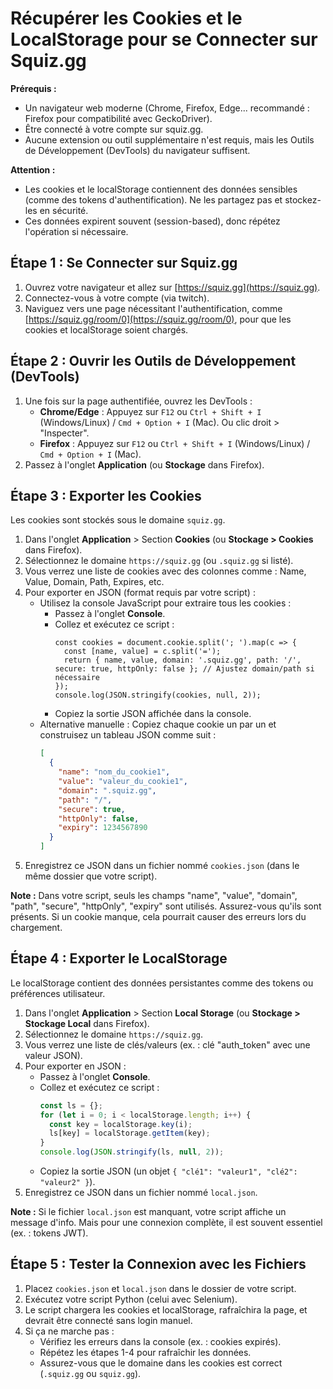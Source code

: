 # Récupérer les Cookies et le LocalStorage pour se Connecter sur Squiz.gg

**Prérequis :**
- Un navigateur web moderne (Chrome, Firefox, Edge... recommandé : Firefox pour compatibilité avec GeckoDriver).
- Être connecté à votre compte sur squiz.gg.
- Aucune extension ou outil supplémentaire n'est requis, mais les Outils de Développement (DevTools) du navigateur suffisent.

**Attention :**
- Les cookies et le localStorage contiennent des données sensibles (comme des tokens d'authentification). Ne les partagez pas et stockez-les en sécurité.
- Ces données expirent souvent (session-based), donc répétez l'opération si nécessaire.

## Étape 1 : Se Connecter sur Squiz.gg
1. Ouvrez votre navigateur et allez sur [https://squiz.gg](https://squiz.gg).
2. Connectez-vous à votre compte (via twitch).
3. Naviguez vers une page nécessitant l'authentification, comme [https://squiz.gg/room/0](https://squiz.gg/room/0), pour que les cookies et localStorage soient chargés.

## Étape 2 : Ouvrir les Outils de Développement (DevTools)
1. Une fois sur la page authentifiée, ouvrez les DevTools :
    - **Chrome/Edge** : Appuyez sur `F12` ou `Ctrl + Shift + I` (Windows/Linux) / `Cmd + Option + I` (Mac). Ou clic droit > "Inspecter".
    - **Firefox** : Appuyez sur `F12` ou `Ctrl + Shift + I` (Windows/Linux) / `Cmd + Option + I` (Mac).
2. Passez à l'onglet **Application** (ou **Stockage** dans Firefox).

## Étape 3 : Exporter les Cookies
Les cookies sont stockés sous le domaine `squiz.gg`.

1. Dans l'onglet **Application** > Section **Cookies** (ou **Stockage > Cookies** dans Firefox).
2. Sélectionnez le domaine `https://squiz.gg` (ou `.squiz.gg` si listé).
3. Vous verrez une liste de cookies avec des colonnes comme : Name, Value, Domain, Path, Expires, etc.
4. Pour exporter en JSON (format requis par votre script) :
    - Utilisez la console JavaScript pour extraire tous les cookies :
        - Passez à l'onglet **Console**.
        - Collez et exécutez ce script :
          ```javascript:disable-run
          const cookies = document.cookie.split('; ').map(c => {
            const [name, value] = c.split('=');
            return { name, value, domain: '.squiz.gg', path: '/', secure: true, httpOnly: false }; // Ajustez domain/path si nécessaire
          });
          console.log(JSON.stringify(cookies, null, 2));
          ```
        - Copiez la sortie JSON affichée dans la console.
    - Alternative manuelle : Copiez chaque cookie un par un et construisez un tableau JSON comme suit :
      ```json
      [
        {
          "name": "nom_du_cookie1",
          "value": "valeur_du_cookie1",
          "domain": ".squiz.gg",
          "path": "/",
          "secure": true,
          "httpOnly": false,
          "expiry": 1234567890
        }
      ]
      ```
5. Enregistrez ce JSON dans un fichier nommé `cookies.json` (dans le même dossier que votre script).

**Note :** Dans votre script, seuls les champs "name", "value", "domain", "path", "secure", "httpOnly", "expiry" sont utilisés. Assurez-vous qu'ils sont présents. Si un cookie manque, cela pourrait causer des erreurs lors du chargement.

## Étape 4 : Exporter le LocalStorage
Le localStorage contient des données persistantes comme des tokens ou préférences utilisateur.

1. Dans l'onglet **Application** > Section **Local Storage** (ou **Stockage > Stockage Local** dans Firefox).
2. Sélectionnez le domaine `https://squiz.gg`.
3. Vous verrez une liste de clés/valeurs (ex. : clé "auth_token" avec une valeur JSON).
4. Pour exporter en JSON :
    - Passez à l'onglet **Console**.
    - Collez et exécutez ce script :
      ```javascript
      const ls = {};
      for (let i = 0; i < localStorage.length; i++) {
        const key = localStorage.key(i);
        ls[key] = localStorage.getItem(key);
      }
      console.log(JSON.stringify(ls, null, 2));
      ```
    - Copiez la sortie JSON (un objet `{ "clé1": "valeur1", "clé2": "valeur2" }`).
5. Enregistrez ce JSON dans un fichier nommé `local.json`.

**Note :** Si le fichier `local.json` est manquant, votre script affiche un message d'info. Mais pour une connexion complète, il est souvent essentiel (ex. : tokens JWT).

## Étape 5 : Tester la Connexion avec les Fichiers
1. Placez `cookies.json` et `local.json` dans le dossier de votre script.
2. Exécutez votre script Python (celui avec Selenium).
3. Le script chargera les cookies et localStorage, rafraîchira la page, et devrait être connecté sans login manuel.
4. Si ça ne marche pas :
    - Vérifiez les erreurs dans la console (ex. : cookies expirés).
    - Répétez les étapes 1-4 pour rafraîchir les données.
    - Assurez-vous que le domaine dans les cookies est correct (`.squiz.gg` ou `squiz.gg`).